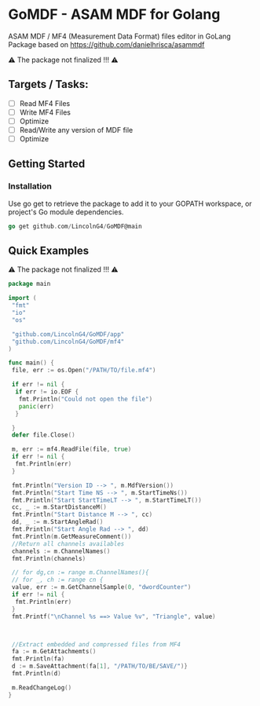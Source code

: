 # GoMDF - ASAM MDF for Golang
ASAM MDF / MF4 (Measurement Data Format) files editor in GoLang
Package based on <https://github.com/danielhrisca/asammdf>

⚠️ The package not finalized   !!! ⚠️

## **Targets / Tasks**:
- [ ] Read MF4 Files
- [ ] Write MF4 Files
- [ ] Optimize  
- [ ] Read/Write any version of MDF file  
- [ ] Optimize  

## Getting Started

### Installation  

Use go get to retrieve the package to add it to your GOPATH workspace, or project's Go module dependencies.

```go
go get github.com/LincolnG4/GoMDF@main
```

## Quick Examples

⚠️ The package not finalized !!! ⚠️

```go
package main

import (
 "fmt"
 "io"
 "os"

 "github.com/LincolnG4/GoMDF/app"
 "github.com/LincolnG4/GoMDF/mf4"
)

func main() {
 file, err := os.Open("/PATH/TO/file.mf4")

 if err != nil {
  if err != io.EOF {
   fmt.Println("Could not open the file")
   panic(err)
  }

 }
 defer file.Close()

 m, err := mf4.ReadFile(file, true)
 if err != nil {
  fmt.Println(err)
 }

 fmt.Println("Version ID --> ", m.MdfVersion())
 fmt.Println("Start Time NS --> ", m.StartTimeNs())
 fmt.Println("Start StartTimeLT --> ", m.StartTimeLT())
 cc, _ := m.StartDistanceM()
 fmt.Println("Start Distance M --> ", cc)
 dd, _ := m.StartAngleRad()
 fmt.Println("Start Angle Rad --> ", dd)
 fmt.Println(m.GetMeasureComment())
 //Return all channels availables
 channels := m.ChannelNames()
 fmt.Println(channels)

 // for dg,cn := range m.ChannelNames(){
 // for _, ch := range cn {
 value, err := m.GetChannelSample(0, "dwordCounter")
 if err != nil {
  fmt.Println(err)
 }
 fmt.Printf("\nChannel %s ==> Value %v", "Triangle", value)



 //Extract embedded and compressed files from MF4
 fa := m.GetAttachmemts()
 fmt.Println(fa)
 d := m.SaveAttachment(fa[1], "/PATH/TO/BE/SAVE/")}
 fmt.Println(d)

 m.ReadChangeLog()
}

```
